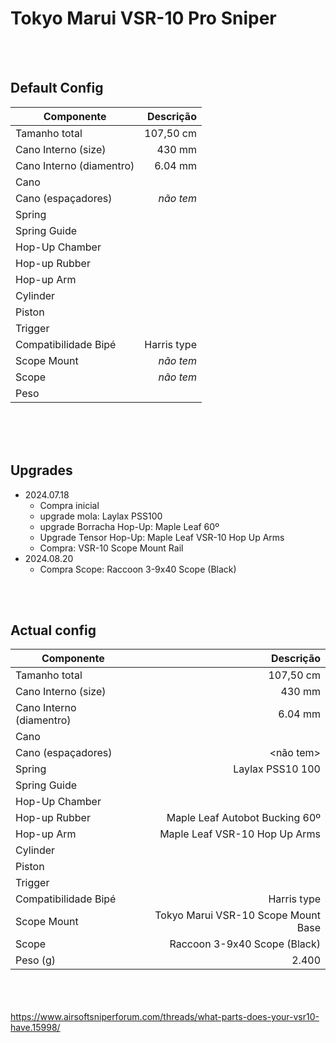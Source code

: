 # Tokyo Marui VSR-10 Pro Sniper

<br><br>

## Default Config

|       **Componente**       |            **Descrição**            |
|----------------------------|------------------------------------:|
| Tamanho total              | 107,50 cm                           |
| Cano Interno (size)        | 430 mm                              |
| Cano Interno (diamentro)   | 6.04 mm                             |
| Cano                       |                                     |
| Cano (espaçadores)         | _não tem_                           |
| Spring                     |                                     |
| Spring Guide               |                                     |
| Hop-Up Chamber             |                                     |
| Hop-up Rubber              |                                     |
| Hop-up Arm                 |                                     |
| Cylinder                   |                                     |
| Piston                     |                                     |
| Trigger                    |                                     |
| Compatibilidade Bipé       | Harris type                         |
| Scope Mount                | _não tem_                           |
| Scope                      | _não tem_                           |
| Peso                       |                                     |










<br><br><br> 


## Upgrades

* 2024.07.18
    * Compra inicial
    * upgrade mola: Laylax PSS100
    * upgrade Borracha Hop-Up: Maple Leaf 60º
    * Upgrade Tensor Hop-Up: Maple Leaf VSR-10 Hop Up Arms
    * Compra: VSR-10 Scope Mount Rail
* 2024.08.20
    * Compra Scope: Raccoon 3-9x40 Scope (Black)




<br><br>

## Actual config

|       **Componente**       |            **Descrição**            |
|----------------------------|------------------------------------:|
| Tamanho total              | 107,50 cm                           |
| Cano Interno (size)        | 430 mm                              |
| Cano Interno (diamentro)   | 6.04 mm                             |
| Cano                       |                                     |
| Cano (espaçadores)         | <não tem>                           |
| Spring                     | Laylax PSS10 100                    |
| Spring Guide               |                                     |
| Hop-Up Chamber             |                                     |
| Hop-up Rubber              | Maple Leaf Autobot Bucking 60º      |
| Hop-up Arm                 | Maple Leaf VSR-10 Hop Up Arms       |
| Cylinder                   |                                     |
| Piston                     |                                     |
| Trigger                    |                                     |
| Compatibilidade Bipé       | Harris type                         |
| Scope Mount                | Tokyo Marui VSR-10 Scope Mount Base |
| Scope                      | Raccoon 3-9x40 Scope (Black)        |
| Peso (g)                   | 2.400                               |




<br><br><br>
https://www.airsoftsniperforum.com/threads/what-parts-does-your-vsr10-have.15998/
